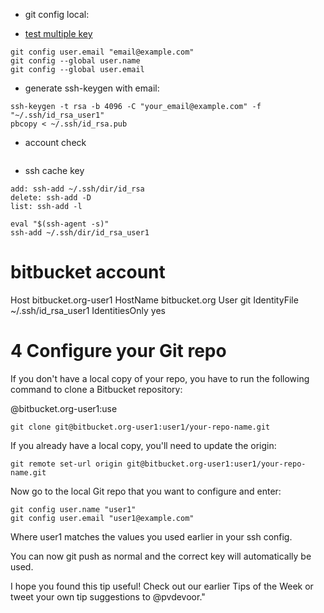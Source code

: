 - git config local:

- [test multiple key](https://developer.atlassian.com/blog/2016/04/different-ssh-keys-multiple-bitbucket-accounts/)

```git config user.name "username"
git config user.email "email@example.com"
git config --global user.name
git config --global user.email
```

- generate ssh-keygen with email:

```
ssh-keygen -t rsa -b 4096 -C "your_email@example.com" -f "~/.ssh/id_rsa_user1"
pbcopy < ~/.ssh/id_rsa.pub
```

- account check

``` ssh -vT git@github.com
```

- ssh cache key

```
add: ssh-add ~/.ssh/dir/id_rsa
delete: ssh-add -D
list: ssh-add -l

eval "$(ssh-agent -s)"
ssh-add ~/.ssh/dir/id_rsa_user1
```

# bitbucket account
Host bitbucket.org-user1
  HostName bitbucket.org
  User git
  IdentityFile ~/.ssh/id_rsa_user1
  IdentitiesOnly yes


# 4 Configure your Git repo
If you don't have a local copy of your repo, you have to run the following command to clone a Bitbucket repository:

@bitbucket.org-user1:use

```
git clone git@bitbucket.org-user1:user1/your-repo-name.git
```

If you already have a local copy, you'll need to update the origin:

```
git remote set-url origin git@bitbucket.org-user1:user1/your-repo-name.git
```

Now go to the local Git repo that you want to configure and enter:

```
git config user.name "user1"
git config user.email "user1@example.com"
```

Where user1 matches the values you used earlier in your ssh config.

You can now git push as normal and the correct key will automatically be used.

I hope you found this tip useful! Check out our earlier Tips of the Week or tweet your own tip suggestions to @pvdevoor."